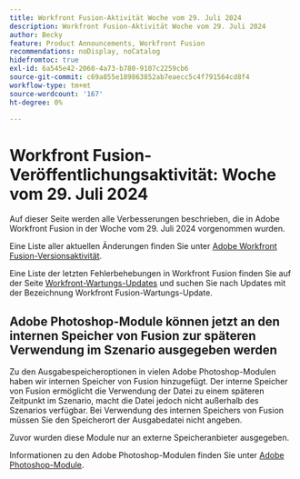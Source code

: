 ```yaml
---
title: Workfront Fusion-Aktivität Woche vom 29. Juli 2024
description: Workfront Fusion-Aktivität Woche vom 29. Juli 2024
author: Becky
feature: Product Announcements, Workfront Fusion
recommendations: noDisplay, noCatalog
hidefromtoc: true
exl-id: 6a545e42-2060-4a73-b780-9107c2259cb6
source-git-commit: c69a855e189863852ab7eaecc5c4f791564cd8f4
workflow-type: tm+mt
source-wordcount: '167'
ht-degree: 0%

---
```


# Workfront Fusion-Veröffentlichungsaktivität: Woche vom 29. Juli 2024

Auf dieser Seite werden alle Verbesserungen beschrieben, die in Adobe Workfront Fusion in der Woche vom 29. Juli 2024 vorgenommen wurden.

Eine Liste aller aktuellen Änderungen finden Sie unter [Adobe Workfront Fusion-Versionsaktivität](../../../product-announcements/product-releases/fusion-release-activity/fusion-release-activity.md).

Eine Liste der letzten Fehlerbehebungen in Workfront Fusion finden Sie auf der Seite [Workfront-Wartungs-Updates](https://experienceleague.adobe.com/docs/workfront-known-issues/releases/current-updates.html) und suchen Sie nach Updates mit der Bezeichnung Workfront Fusion-Wartungs-Update.

## Adobe Photoshop-Module können jetzt an den internen Speicher von Fusion zur späteren Verwendung im Szenario ausgegeben werden

Zu den Ausgabespeicheroptionen in vielen Adobe Photoshop-Modulen haben wir internen Speicher von Fusion hinzugefügt. Der interne Speicher von Fusion ermöglicht die Verwendung der Datei zu einem späteren Zeitpunkt im Szenario, macht die Datei jedoch nicht außerhalb des Szenarios verfügbar. Bei Verwendung des internen Speichers von Fusion müssen Sie den Speicherort der Ausgabedatei nicht angeben.

Zuvor wurden diese Module nur an externe Speicheranbieter ausgegeben.

Informationen zu den Adobe Photoshop-Modulen finden Sie unter [Adobe Photoshop-Module](/help/quicksilver/workfront-fusion/apps-and-their-modules/adobe-photoshop-modules.md).

